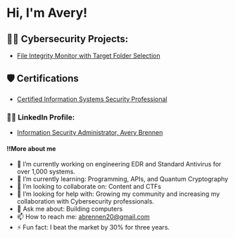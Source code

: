 <h1>Hi, I'm Avery! </h1>

<h2>👨‍💻 Cybersecurity Projects:</h2>

  - [File Integrity Monitor with Target Folder Selection](https://github.com/PurpleTeamDream/File-Integrity-Monitor)

<h2>🛡️ Certifications </h2>

- [Certified Information Systems Security Professional](https://www.credly.com/badges/2d27bd2e-c40f-46c9-a616-30c0f5455ca2/linked_in?t=spqawn)

<h3>👨‍💻 LinkedIn Profile: </h3>

- [Information Security Administrator, Avery Brennen](https://www.linkedin.com/in/avery-brennen/)

<h4>‼️More about me </h4>

- 🔭 I’m currently working on engineering EDR and Standard Antivirus for over 1,000 systems.
- 🌱 I’m currently learning: Programming, APIs, and Quantum Cryptography
- 👯 I’m looking to collaborate on: Content and CTFs
- 🤔 I’m looking for help with: Growing my community and increasing my collaboration with Cybersecurity professionals.
- 💬 Ask me about: Building computers
- 📫 How to reach me: abrennen20@gmail.com
- ⚡ Fun fact: I beat the market by 30% for three years.
